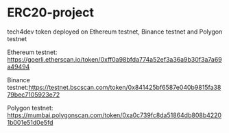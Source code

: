 # ERC20-project
tech4dev token deployed on Ethereum testnet, Binance testnet and Polygon testnet

Ethereum testnet: https://goerli.etherscan.io/token/0xff0a98bfda774a52ef3a36a9b30f3a7a69a49494

Binance testnet:https://testnet.bscscan.com/token/0x841425bf6587e040b9815fa3879bec7105923e72

Polygon testnet: https://mumbai.polygonscan.com/token/0xa0c739fc8da51864db808b42201b001e51d0e5fd
